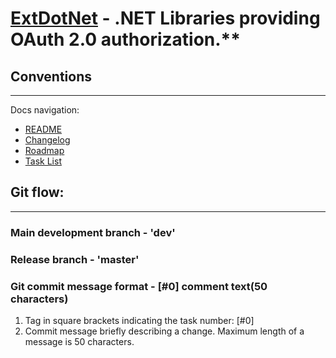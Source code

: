 #  [ExtDotNet][extdotnet] - .NET Libraries providing OAuth 2.0 authorization.**

## Conventions
---
Docs navigation:
* [README][root.readme]
* [Changelog][docs.changelog]
* [Roadmap][docs.roadmap]
* [Task List][docs.tasklist]

## Git flow:
---

### Main development branch - 'dev'
### Release branch - 'master'
### Git commit message format - [#0] comment text(50 characters)
1. Tag in square brackets indicating the task number: [#0]
2. Commit message briefly describing a change. Maximum length of a message is 50 characters.



<!-- LINKS -->

<!-- extdotnet -->

[extdotnet]: https://extdotnet.com

<!-- root -->

[root.readme]: README.md

<!-- docs -->

[docs.changelog]: CHANGELOG.md
[docs.roadmap]: ROADMAP.md
[docs.tasklist]: TASKLIST.md
